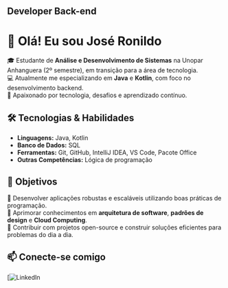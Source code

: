 
Developer Back-end
------------------

# 👋 Olá! Eu sou José Ronildo  

🎓 Estudante de **Análise e Desenvolvimento de Sistemas** na Unopar Anhanguera (2º semestre), em transição para a área de tecnologia.  
💻 Atualmente me especializando em **Java** e **Kotlin**, com foco no desenvolvimento backend.  
🚀 Apaixonado por tecnologia, desafios e aprendizado contínuo.  

## 🛠️ Tecnologias & Habilidades  
- **Linguagens:** Java, Kotlin  
- **Banco de Dados:** SQL  
- **Ferramentas:** Git, GitHub, IntelliJ IDEA, VS Code, Pacote Office  
- **Outras Competências:** Lógica de programação  

## 🎯 Objetivos  
📌 Desenvolver aplicações robustas e escaláveis utilizando boas práticas de programação.  
📌 Aprimorar conhecimentos em **arquitetura de software**, **padrões de design** e **Cloud Computing**.  
📌 Contribuir com projetos open-source e construir soluções eficientes para problemas do dia a dia.  

## 📫 Conecte-se comigo  


[![LinkedIn](https://www.linkedin.com/in/jos%C3%A9-ronildo/)  

                    
                 
